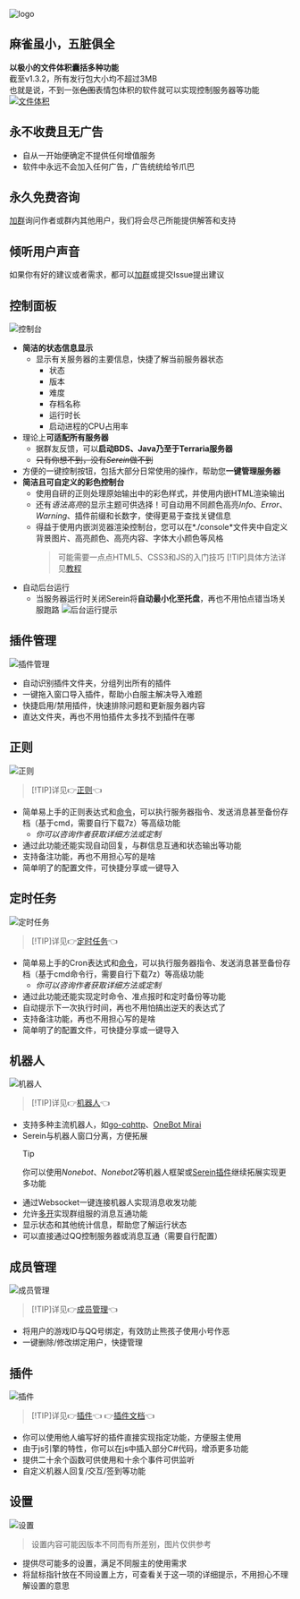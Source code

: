 
![logo](https://socialify.git.ci/Zaitonn/Serein/image?description=1&descriptionEditable=%E6%96%B0%E6%97%B6%E4%BB%A3%E6%9E%81%E7%AE%80%E6%9C%8D%E5%8A%A1%E5%99%A8%E9%9D%A2%E6%9D%BF&font=KoHo&logo=https%3A%2F%2Fzaitonn.github.io%2FSerein%2FSerein.png&owner=1&pattern=Circuit%20Board&theme=Light ":no-zoom")

## 麻雀虽小，五脏俱全

**以极小的文件体积囊括多种功能**  
截至v1.3.2，所有发行包大小均不超过3MB  
也就是说，不到一张~~色图~~表情包体积的软件就可以实现控制服务器等功能
[![文件体积](imgs/size.png)](https://github.com/Zaitonn/Serein/releases/latest)

## 永不收费且无广告

- 自从一开始便确定不提供任何增值服务  
- 软件中永远不会加入任何广告，广告统统给爷爪巴

## 永久免费咨询

[加群](https://jq.qq.com/?_wv=1027&amp;k=XNZqPSPv)询问作者或群内其他用户，我们将会尽己所能提供解答和支持

## 倾听用户声音

如果你有好的建议或者需求，都可以[加群](https://jq.qq.com/?_wv=1027&amp;k=XNZqPSPv)或提交Issue提出建议

## 控制面板

![控制台](imgs/console.png)

- **简洁的状态信息显示**  
  - 显示有关服务器的主要信息，快捷了解当前服务器状态
    - 状态
    - 版本
    - 难度
    - 存档名称
    - 运行时长
    - 启动进程的CPU占用率
- 理论上**可适配所有服务器**
  - 据群友反馈，可以**启动BDS、Java乃至于Terraria服务器**
  - ~~只有你想不到，没有*Serein*做不到~~
- 方便的一键控制按钮，包括大部分日常使用的操作，帮助您**一键管理服务器**
- **简洁且可自定义的彩色控制台**
  - 使用自研的正则处理原始输出中的彩色样式，并使用内嵌HTML渲染输出
  - 还有*语法高亮*的显示主题可供选择！可自动用不同颜色高亮*Info*、*Error*、*Warning*、插件前缀和长数字，使得更易于查找关键信息
  - 得益于使用内嵌浏览器渲染控制台，您可以在*./console*文件夹中自定义背景图片、高亮颜色、高亮内容、字体大小颜色等风格
    > 可能需要一点点HTML5、CSS3和JS的入门技巧
    >[!TIP]具体方法详见[教程](Tutorial/CustomConsole.md)
- 自动后台运行
  - 当服务器运行时关闭Serein将**自动最小化至托盘**，再也不用怕点错当场关服跑路
    ![后台运行提示](imgs/ballontooltip.png)

## 插件管理

![插件管理](imgs/plugin.png)

- 自动识别插件文件夹，分组列出所有的插件
- 一键拖入窗口导入插件，帮助小白服主解决导入难题
- 快捷启用/禁用插件，快速排除问题和更新服务器内容
- 直达文件夹，再也不用怕插件太多找不到插件在哪

## 正则

![正则](imgs/regex.png)

>[!TIP]详见👉[正则](Function/Regex.md)👈

- 简单易上手的正则表达式和[命令](Function/Command.md)，可以执行服务器指令、发送消息甚至备份存档（基于cmd，需要自行下载7z）等高级功能
  - *你可以咨询作者获取详细方法或定制*
- 通过此功能还能实现自动回复，与群信息互通和状态输出等功能
- 支持备注功能，再也不用担心写的是啥
- 简单明了的配置文件，可快捷分享或一键导入

## 定时任务

![定时任务](imgs/task.png)

>[!TIP]详见👉[定时任务](Function/Task.md)👈

- 简单易上手的Cron表达式和[命令](Function/Command.md)，可以执行服务器指令、发送消息甚至备份存档（基于cmd命令行，需要自行下载7z）等高级功能
  - *你可以咨询作者获取详细方法或定制*
- 通过此功能还能实现定时命令、准点报时和定时备份等功能
- 自动提示下一次执行时间，再也不用怕搞出逆天的表达式了
- 支持备注功能，再也不用担心写的是啥
- 简单明了的配置文件，可快捷分享或一键导入

## 机器人

![机器人](imgs/bot.png)

>[!TIP]详见👉[机器人](Function/Bot.md)👈

- 支持多种主流机器人，如[go-cqhttp](https://github.com/Mrs4s/go-cqhttp)、[OneBot Mirai](https://github.com/yyuueexxiinngg/onebot-kotlin)
- Serein与机器人窗口分离，方便拓展
  >[!TIP]
  >你可以使用*Nonebot*、*Nonebot2*等机器人框架或[Serein插件](Function/JSPlugin.md)继续拓展实现更多功能
- 通过Websocket一键连接机器人实现消息收发功能
- 允许[多开](Tutorial/MulitOpen.md)实现群组服的消息互通功能
- 显示状态和其他统计信息，帮助您了解运行状态
- 可以直接通过QQ控制服务器或消息互通（需要自行配置）

## 成员管理

![成员管理](imgs/members.png)

>[!TIP]详见👉[成员管理](Function/Member.md)👈

- 将用户的游戏ID与QQ号绑定，有效防止熊孩子使用小号作恶
- 一键删除/修改绑定用户，快捷管理

## 插件

![插件](imgs/javacriptplugins.png)

>[!TIP]详见👉[插件](Function/JSPlugin.md)👈  👉[插件文档](Function/JSDocs.md)👈

- 你可以使用他人编写好的插件直接实现指定功能，方便服主使用
- 由于js引擎的特性，你可以在js中插入部分C#代码，增添更多功能
- 提供二十余个函数可供使用和十余个事件可供监听
- 自定义机器人回复/交互/签到等功能

## 设置

![设置](imgs/setting.png)
> 设置内容可能因版本不同而有所差别，图片仅供参考

- 提供尽可能多的设置，满足不同服主的使用需求
- 将鼠标指针放在不同设置上方，可查看关于这一项的详细提示，不用担心不理解设置的意思
